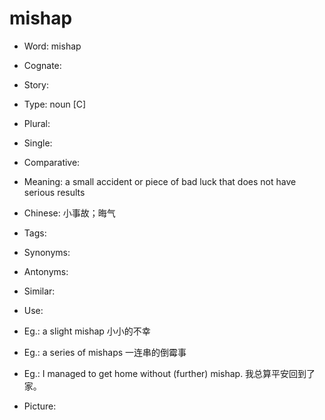 # mishap

- Word: mishap
- Cognate: 
- Story: 

- Type: noun [C]
- Plural: 
- Single: 
- Comparative: 
- Meaning: a small accident or piece of bad luck that does not have serious results
- Chinese: 小事故；晦气
- Tags: 
- Synonyms: 
- Antonyms: 
- Similar: 
- Use: 
- Eg.: a slight mishap 小小的不幸
- Eg.: a series of mishaps 一连串的倒霉事
- Eg.: I managed to get home without (further) mishap. 我总算平安回到了家。
- Picture: 

